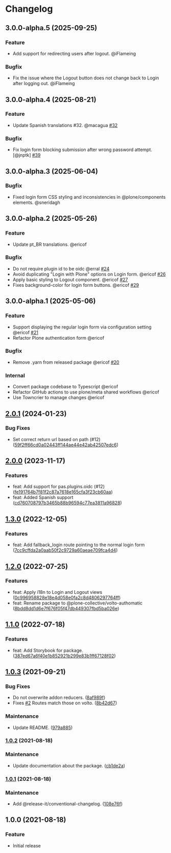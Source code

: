 # Changelog

<!-- You should *NOT* be adding new change log entries to this file.
     You should create a file in the news directory instead.
     For helpful instructions, please see:
     https://6.docs.plone.org/contributing/index.html#contributing-change-log-label
-->

<!-- towncrier release notes start -->

## 3.0.0-alpha.5 (2025-09-25)

### Feature

- Add support for redirecting users after logout. @iFlameing 

### Bugfix

- Fix the issue where the Logout button does not change back to Login after logging out. @iFlameing 

## 3.0.0-alpha.4 (2025-08-21)

### Feature

- Update Spanish translations #32. @macagua [#32](https://github.com/collective/volto-authomatic/issue/32)

### Bugfix

- Fix login form blocking submission after wrong password attempt. [@jnptk] [#39](https://github.com/collective/volto-authomatic/issue/39)

## 3.0.0-alpha.3 (2025-06-04)

### Bugfix

- Fixed login form CSS styling and inconsistencies in @plone/components elements. @sneridagh 

## 3.0.0-alpha.2 (2025-05-26)

### Feature

- Update pt_BR translations. @ericof 

### Bugfix

- Do not require plugin id to be oidc @erral [#24](https://github.com/collective/volto-authomatic/issue/24)
- Avoid duplicating "Login with Plone" options on Login form. @ericof [#26](https://github.com/collective/volto-authomatic/issue/26)
- Apply basic styling to Logout component. @ericof [#27](https://github.com/collective/volto-authomatic/issue/27)
- Fixes background-color for login form buttons. @ericof [#29](https://github.com/collective/volto-authomatic/issue/29)

## 3.0.0-alpha.1 (2025-05-06)

### Feature

- Support displaying the regular login form via configuration setting @ericof [#21](https://github.com/collective/volto-authomatic/issue/21)
- Refactor Plone authentication form @ericof 

### Bugfix

- Remove .yarn from released package @ericof [#20](https://github.com/collective/volto-authomatic/issue/20)

### Internal

- Convert package codebase to Typescript @ericof 
- Refactor GitHub actions to use plone/meta shared workflows @ericof 
- Use Towncrier to manage changes @ericof 

## [2.0.1](https://github.com/collective/volto-authomatic/compare/2.0.0...2.0.1) (2024-01-23)

### Bug Fixes

- Set correct return url based on path (#12) ([59f2ff66cd0a02443ff144ae44e42ab42507edc6](https://github.com/collective/volto-authomatic/commit/59f2ff66cd0a02443ff144ae44e42ab42507edc6))

## [2.0.0](https://github.com/collective/volto-authomatic/compare/1.3.0...2.0.0) (2023-11-17)


### Features


- feat: Add support for pas.plugins.oidc (#12) ([fe191764b7f81f2c87a7618e165cfa3f23cb60aa](https://github.com/collective/volto-authomatic/commit/fe191764b7f81f2c87a7618e165cfa3f23cb60aa))
- feat: Added Spanish support ([cd760708797b3465b88b96594c77ea3811a96828](https://github.com/collective/volto-authomatic/commit/cd760708797b3465b88b96594c77ea3811a96828))

## [1.3.0](https://github.com/collective/volto-authomatic/compare/1.2.0...1.3.0) (2022-12-05)


### Features


- feat: Add fallback_login route pointing to the normal login form ([7cc9cffda2a0aab50f2c9729a60aeae709fca4d4](https://github.com/collective/volto-authomatic/commit/7cc9cffda2a0aab50f2c9729a60aeae709fca4d4))

## [1.2.0](https://github.com/collective/volto-authomatic/compare/1.1.0...1.2.0) (2022-07-25)


### Features


- feat: Apply i18n to Login and Logout views ([0c996958828e18e4d058e0fa2c8d4806297764ff](https://github.com/collective/volto-authomatic/commit/0c996958828e18e4d058e0fa2c8d4806297764ff))
- feat: Rename package to @plone-collective/volto-authomatic ([8bdd8dd1d6e7f676f05f47db449307fbd5ba026e](https://github.com/collective/volto-authomatic/commit/8bdd8dd1d6e7f676f05f47db449307fbd5ba026e))

## [1.1.0](https://github.com/collective/volto-authomatic/compare/1.0.3...1.1.0) (2022-07-18)

### Features

- feat: Add Storybook for package. ([387ed67a6f40e1b852921b299e83b1ff67128f02](https://github.com/collective/volto-authomatic/commit/387ed67a6f40e1b852921b299e83b1ff67128f02))

## [1.0.3](https://github.com/collective/volto-authomatic/compare/1.0.2...1.0.3) (2021-09-21)

### Bug Fixes

- Do not overwrite addon reducers. ([8af989f](https://github.com/collective/volto-authomatic/commit/8af989f2ce432b61dbe5f6309b42fa834b6c9963))
- Fixes [#2](https://github.com/collective/volto-authomatic/issues/2) Routes match those on volto. ([8b42d67](https://github.com/collective/volto-authomatic/commit/8b42d67aef4317fe75a5154d2b9b9756a7320a2a))

### Maintenance

- Update README. ([979a885](https://github.com/collective/volto-authomatic/commit/979a8851ecf054cf0a25250027ca2cb10dc5cc02))

### [1.0.2](https://github.com/collective/volto-authomatic/compare/1.0.1...1.0.2) (2021-08-18)

### Maintenance

- Update documentation about the package. ([cb1de2a](https://github.com/collective/volto-authomatic/commit/cb1de2a3022c0442eaf7ddcef22ee428703bcd4d))

### [1.0.1](https://github.com/collective/volto-authomatic/compare/1.0.0...1.0.1) (2021-08-18)

### Maintenance

- Add @release-it/conventional-changelog. ([108e76f](https://github.com/collective/volto-authomatic/commit/108e76fc54619854693d435f36ede484d253d58d))

## 1.0.0 (2021-08-18)

### Feature

- Initial release
